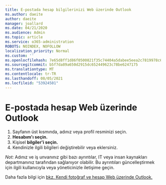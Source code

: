 ```yaml
---
title: E-postada hesap bilgilerinizi Web üzerinde Outlook
ms.author: daeite
author: daeite
manager: joallard
ms.date: 04/21/2020
ms.audience: Admin
ms.topic: article
ms.service: o365-administration
ROBOTS: NOINDEX, NOFOLLOW
localization_priority: Normal
ms.custom: ''
ms.openlocfilehash: 7e65d8ff1d86f0500821f35c74404a5dabee5eea2c7819978c6742355ba13000
ms.sourcegitcommit: b5f7da89a650d2915dc652449623c78be6247175
ms.translationtype: MT
ms.contentlocale: tr-TR
ms.lasthandoff: 08/05/2021
ms.locfileid: "53924501"
---
```

# <a name="change-account-information-in-outlook-on-the-web"></a>E-postada hesap Web üzerinde Outlook

1. Sayfanın üst kısmında, adınız veya profil resminizi seçin.
1. **Hesabım'ı seçin.**
1. Kişisel **bilgiler'i seçin.**
1. Kendinizle ilgili bilgileri değiştirebilir veya eklersiniz.

*Not:* Adınız ve iş unvanınız gibi bazı ayrıntılar, IT veya insan kaynakları departmanınız tarafından sağlanıyor olabilir. Bu ayrıntıları güncelleştirmek için ilgili kullanıcıyla veya yöneticinizle iletişime geçin.

Daha fazla bilgi için [bkz. Kendi fotoğraf ve hesap Web üzerinde Outlook.](https://support.office.com/article/b2dbb289-851d-4bed-93c3-3e136f5659ec)
